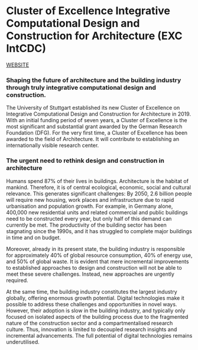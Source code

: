 # Cluster of Excellence Integrative Computational Design and Construction for Architecture (EXC IntCDC)

[WEBSITE](https://www.intcdc.uni-stuttgart.de)

### Shaping the future of architecture and the building industry through truly integrative computational design and construction.

The University of Stuttgart established its new Cluster of Excellence on Integrative Computational Design and Construction for Architecture in 2019. With an initial funding period of seven years, a Cluster of Excellence is the most significant and substantial grant awarded by the German Research Foundation (DFG). For the very first time, a Cluster of Excellence has been awarded to the field of Architecture. It will contribute to establishing an internationally visible research center.

### The urgent need to rethink design and construction in architecture

Humans spend 87% of their lives in buildings. Architecture is the habitat of mankind. Therefore, it is of central ecological, economic, social and cultural relevance. This generates significant challenges: By 2050, 2.6 billion people will require new housing, work places and infrastructure due to rapid urbanisation and population growth. For example, in Germany alone, 400,000 new residential units and related commercial and public buildings need to be constructed every year, but only half of this demand can currently be met. The productivity of the building sector has been stagnating since the 1990s, and it has struggled to complete major buildings in time and on budget.

Moreover, already in its present state, the building industry is responsible for approximately 40% of global resource consumption, 40% of energy use, and 50% of global waste. It is evident that mere incremental improvements to established approaches to design and construction will not be able to meet these severe challenges. Instead, new approaches are urgently required.

At the same time, the building industry constitutes the largest industry globally, offering enormous growth potential. Digital technologies make it possible to address these challenges and opportunities in novel ways. However, their adoption is slow in the building industry, and typically only focused on isolated aspects of the building process due to the fragmented nature of the construction sector and a compartmentalised research culture. Thus, innovation is limited to decoupled research insights and incremental advancements. The full potential of digital technologies remains underutilised.
